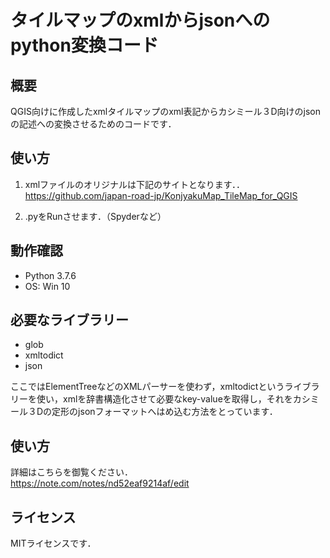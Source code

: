 # タイルマップのxmlからjsonへのpython変換コード  
 
## 概要  
QGIS向けに作成したxmlタイルマップのxml表記からカシミール３D向けのjsonの記述への変換させるためのコードです．  

## 使い方

1. xmlファイルのオリジナルは下記のサイトとなります．．  
  https://github.com/japan-road-jp/KonjyakuMap_TileMap_for_QGIS

1. .pyをRunさせます．（Spyderなど）  

## 動作確認  
* Python 3.7.6  
* OS: Win 10

## 必要なライブラリー  
* glob
* xmltodict
* json  

ここではElementTreeなどのXMLパーサーを使わず，xmltodictというライブラリーを使い，xmlを辞書構造化させて必要なkey-valueを取得し，それをカシミール３Dの定形のjsonフォーマットへはめ込む方法をとっています．

## 使い方
詳細はこちらを御覧ください．  
https://note.com/notes/nd52eaf9214af/edit

## ライセンス
MITライセンスです．
